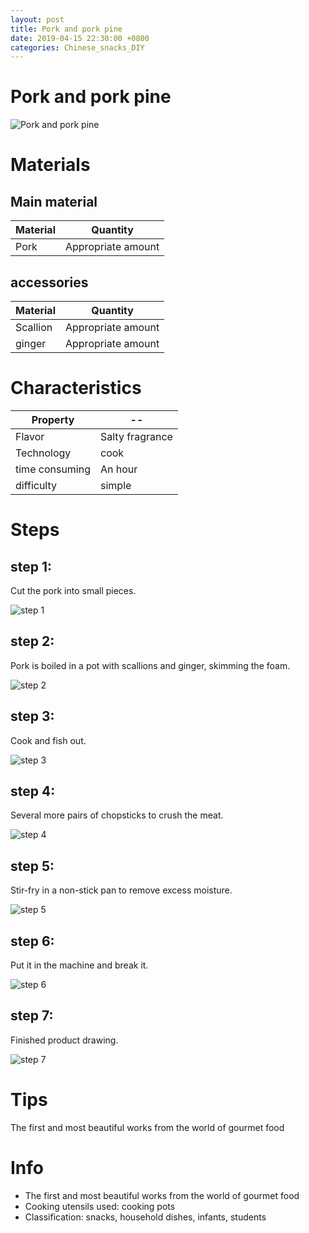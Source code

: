 ```yaml
---
layout: post
title: Pork and pork pine
date: 2019-04-15 22:30:00 +0800
categories: Chinese_snacks_DIY
---
```


# Pork and pork pine

![Pork and pork pine]({{site.baseurl}}/img/406353/406353.jpg)

# Materials


## Main material

Material|Quantity
--|--
Pork|Appropriate amount

## accessories

Material|Quantity
--|--
Scallion|Appropriate amount
ginger|Appropriate amount

# Characteristics

Property|--
--|--
Flavor|Salty fragrance
Technology|cook
time consuming|An hour
difficulty|simple

# Steps

## step 1:

Cut the pork into small pieces.

![step 1]({{site.baseurl}}/img/406353/1.jpg)

## step 2:

Pork is boiled in a pot with scallions and ginger, skimming the foam.

![step 2]({{site.baseurl}}/img/406353/2.jpg)

## step 3:

Cook and fish out.

![step 3]({{site.baseurl}}/img/406353/3.jpg)

## step 4:

Several more pairs of chopsticks to crush the meat.

![step 4]({{site.baseurl}}/img/406353/4.jpg)

## step 5:

Stir-fry in a non-stick pan to remove excess moisture.

![step 5]({{site.baseurl}}/img/406353/5.jpg)

## step 6:

Put it in the machine and break it.

![step 6]({{site.baseurl}}/img/406353/6.jpg)

## step 7:

Finished product drawing.

![step 7]({{site.baseurl}}/img/406353/7.jpg)

# Tips

The first and most beautiful works from the world of gourmet food

# Info

- The first and most beautiful works from the world of gourmet food
- Cooking utensils used: cooking pots
- Classification: snacks, household dishes, infants, students
